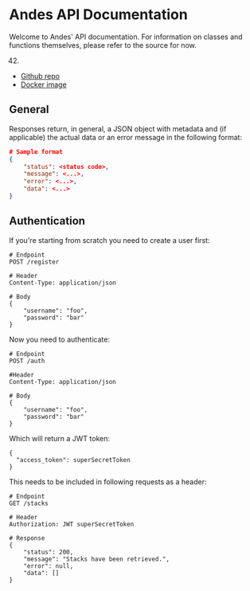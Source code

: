 # Andes API Documentation

Welcome to Andes' API documentation. For information on classes and functions themselves, please refer to the source for now.

42.

* [Github repo](https://hub.docker.com/r/obitech/andes-api/)
* [Docker image](https://hub.docker.com/r/obitech/andes-api/)

## General

Responses return, in general, a JSON object with metadata and (if applicable) the actual data or an error message in the following format:

```json
# Sample format
{
    "status": <status code>,
    "message": <...>,
    "error": <...>,
    "data": <...>
}
```

## Authentication

If you're starting from scratch you need to create a user first:
```
# Endpoint
POST /register

# Header
Content-Type: application/json

# Body
{
    "username": "foo",
    "password": "bar"
}
```

Now you need to authenticate: 
```
# Endpoint
POST /auth

#Header
Content-Type: application/json

# Body
{
    "username": "foo",
    "password": "bar"
}
```

Which will return a JWT token:
```
{
  "access_token": superSecretToken
}
```

This needs to be included in following requests as a header:
```
# Endpoint
GET /stacks

# Header
Authorization: JWT superSecretToken

# Response
{
    "status": 200,
    "message": "Stacks have been retrieved.",
    "error": null,
    "data": []
}
```

